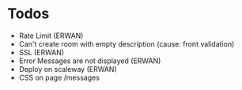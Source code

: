 # Todos

- Rate Limit (ERWAN)
- Can't create room with empty description (cause: front validation)
- SSL (ERWAN)
- Error Messages are not displayed (ERWAN)
- Deploy on scaleway (ERWAN)
- CSS on page /messages
